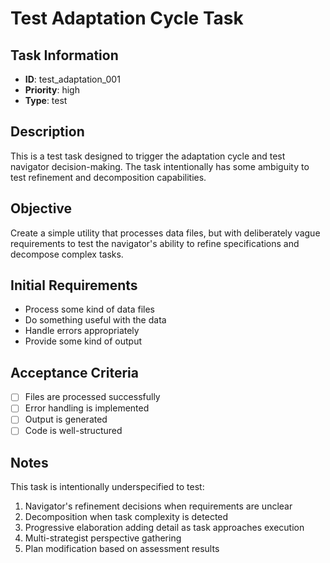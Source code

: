 # Test Adaptation Cycle Task

## Task Information
- **ID**: test_adaptation_001
- **Priority**: high
- **Type**: test

## Description
This is a test task designed to trigger the adaptation cycle and test navigator decision-making. The task intentionally has some ambiguity to test refinement and decomposition capabilities.

## Objective
Create a simple utility that processes data files, but with deliberately vague requirements to test the navigator's ability to refine specifications and decompose complex tasks.

## Initial Requirements
- Process some kind of data files
- Do something useful with the data
- Handle errors appropriately
- Provide some kind of output

## Acceptance Criteria
- [ ] Files are processed successfully
- [ ] Error handling is implemented
- [ ] Output is generated
- [ ] Code is well-structured

## Notes
This task is intentionally underspecified to test:
1. Navigator's refinement decisions when requirements are unclear
2. Decomposition when task complexity is detected
3. Progressive elaboration adding detail as task approaches execution
4. Multi-strategist perspective gathering
5. Plan modification based on assessment results